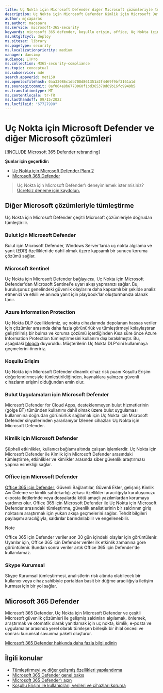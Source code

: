 ```yaml
---
title: Uç Nokta için Microsoft Defender diğer Microsoft çözümleriyle tümleştirme
description: Uç Nokta için Microsoft Defender Kimlik için Microsoft Defender ve Bulut için Microsoft Defender dahil olmak üzere diğer Microsoft çözümleriyle nasıl tümleştireceğinizi öğrenin.
author: mjcaparas
ms.author: macapara
ms.service: microsoft-365-security
keywords: microsoft 365 defender, koşullu erişim, office, Uç Nokta için Microsoft Defender, kimlik için microsoft defender, Office için Microsoft Defender, Bulut için Microsoft Defender, microsoft bulut uygulaması güvenliği, azure sentinel
ms.mktglfcycl: deploy
ms.sitesec: library
ms.pagetype: security
ms.localizationpriority: medium
manager: dansimp
audience: ITPro
ms.collection: M365-security-compliance
ms.topic: conceptual
ms.subservice: mde
search.appverid: met150
ms.openlocfilehash: 0aa33086c1db708d861351a2f4469f9bf3161a1d
ms.sourcegitcommit: 0af064e8b6778060f1bd365378d69b16fc9949b5
ms.translationtype: MT
ms.contentlocale: tr-TR
ms.lasthandoff: 09/15/2022
ms.locfileid: "67727998"
---
```

# <a name="microsoft-defender-for-endpoint-and-other-microsoft-solutions"></a>Uç Nokta için Microsoft Defender ve diğer Microsoft çözümleri

[!INCLUDE [Microsoft 365 Defender rebranding](../../includes/microsoft-defender.md)]


**Şunlar için geçerlidir:**
- [Uç Nokta için Microsoft Defender Planı 2](https://go.microsoft.com/fwlink/?linkid=2154037)
- [Microsoft 365 Defender](https://go.microsoft.com/fwlink/?linkid=2118804)

> Uç Nokta için Microsoft Defender'ı deneyimlemek ister misiniz? [Ücretsiz deneme için kaydolun.](https://signup.microsoft.com/create-account/signup?products=7f379fee-c4f9-4278-b0a1-e4c8c2fcdf7e&ru=https://aka.ms/MDEp2OpenTrial?ocid=docs-wdatp-exposedapis-abovefoldlink)

## <a name="integrate-with-other-microsoft-solutions"></a>Diğer Microsoft çözümleriyle tümleştirme

Uç Nokta için Microsoft Defender çeşitli Microsoft çözümleriyle doğrudan tümleştirilir.

### <a name="microsoft-defender-for-cloud"></a>Bulut için Microsoft Defender

Bulut için Microsoft Defender, Windows Server'larda uç nokta algılama ve yanıt (EDR) özellikleri de dahil olmak üzere kapsamlı bir sunucu koruma çözümü sağlar.

### <a name="microsoft-sentinel"></a>Microsoft Sentinel

Uç Nokta için Microsoft Defender bağlayıcısı, Uç Nokta için Microsoft Defender'dan Microsoft Sentinel'e uyarı akışı yapmanızı sağlar. Bu, kuruluşunuz genelindeki güvenlik olaylarını daha kapsamlı bir şekilde analiz etmenizi ve etkili ve anında yanıt için playbook'lar oluşturmanıza olanak tanır.

### <a name="azure-information-protection"></a>Azure Information Protection

Uç Nokta DLP özelliklerimiz, uç nokta cihazlarında depolanan hassas veriler için çözümler arasında daha fazla görünürlük ve tümleştirmeyi kolaylaştıran geliştirilmiş bir bulma ve koruma çözümü içerdiğinden Kısa süre önce Azure Information Protection tümleştirmesini kullanım dışı bırakılmıştır. Bu, aşağıdaki [blogda](https://techcommunity.microsoft.com/t5/microsoft-defender-for-endpoint/protecting-sensitive-information-on-devices/ba-p/2143555) duyuruldu. Müşterilerin Uç Nokta DLP'sini kullanmaya geçmelerini öneririz.

### <a name="conditional-access"></a>Koşullu Erişim

Uç Nokta için Microsoft Defender dinamik cihaz risk puanı Koşullu Erişim değerlendirmesiyle tümleştirildiğinden, kaynaklara yalnızca güvenli cihazların erişimi olduğundan emin olur.

### <a name="microsoft-defender-for-cloud-apps"></a>Bulut Uygulamaları için Microsoft Defender

Microsoft Defender for Cloud Apps, desteklenmeyen bulut hizmetlerinin (gölge BT) tümünden kullanımı dahil olmak üzere bulut uygulaması kullanımına doğrudan görünürlük sağlamak için Uç Nokta için Microsoft Defender sinyallerinden yararlanıyor İzlenen cihazları Uç Nokta için Microsoft Defender.

### <a name="microsoft-defender-for-identity"></a>Kimlik için Microsoft Defender

Şüpheli etkinlikler, kullanıcı bağlamı altında çalışan işlemlerdir. Uç Nokta için Microsoft Defender ile Kimlik için Microsoft Defender arasındaki tümleştirme, etkinlikler ve kimlikler arasında siber güvenlik araştırması yapma esnekliği sağlar.

### <a name="microsoft-defender-for-office"></a>Office için Microsoft Defender

[Office 365 için Defender](/office365/securitycompliance/office-365-atp), Güvenli Bağlantılar, Güvenli Ekler, gelişmiş Kimlik Avı Önleme ve kimlik sahtekarlığı zekası özellikleri aracılığıyla kuruluşunuzu e-posta iletilerinde veya dosyalarda kötü amaçlı yazılımlardan korumaya yardımcı olur. Office 365 için Microsoft Defender ile Uç Nokta için Microsoft Defender arasındaki tümleştirme, güvenlik analistlerinin bir saldırının giriş noktasını araştırmak için yukarı akışa geçmelerini sağlar. Tehdit bilgileri paylaşımı aracılığıyla, saldırılar barındırılabilir ve engellenebilir.

> [!NOTE]
> Office 365 için Defender veriler son 30 gün içindeki olaylar için görüntülenir. Uyarılar için, Office 365 için Defender veriler ilk etkinlik zamanına göre görüntülenir. Bundan sonra veriler artık Office 365 için Defender'de kullanılamaz.

### <a name="skype-for-business"></a>Skype Kurumsal

Skype Kurumsal tümleştirmesi, analistlerin risk altında olabilecek bir kullanıcı veya cihaz sahibiyle portaldan basit bir düğme aracılığıyla iletişim kurması için bir yol sağlar.

## <a name="microsoft-365-defender"></a>Microsoft 365 Defender

Microsoft 365 Defender, Uç Nokta için Microsoft Defender ve çeşitli Microsoft güvenlik çözümleri ile gelişmiş saldırıları algılamak, önlemek, araştırmak ve otomatik olarak yanıtlamak için uç nokta, kimlik, e-posta ve uygulamalar arasında yerel olarak tümleşen birleşik bir ihlal öncesi ve sonrası kurumsal savunma paketi oluşturur.

[Microsoft 365 Defender hakkında daha fazla bilgi edinin](/microsoft-365/security/defender/microsoft-365-defender)

## <a name="related-topics"></a>İlgili konular

- [Tümleştirmeyi ve diğer gelişmiş özellikleri yapılandırma](advanced-features.md)
- [Microsoft 365 Defender genel bakış](/microsoft-365/security/defender/microsoft-365-defender)
- [Microsoft 365 Defender’ı açın](/microsoft-365/security/defender/m365d-enable)
- [Koşullu Erişim ile kullanıcıları, verileri ve cihazları koruma](conditional-access.md)
